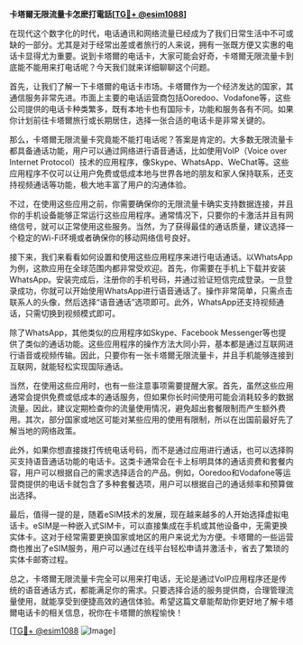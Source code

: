 **卡塔爾无限流量卡怎麽打電話[[TG💪+ @esim1088](https://t.me/s/esim1088)]**

在现代这个数字化的时代，电话通讯和网络流量已经成为了我们日常生活中不可或缺的一部分。尤其是对于经常出差或者旅行的人来说，拥有一张既方便又实惠的电话卡显得尤为重要。说到卡塔爾的电话卡，大家可能会好奇，卡塔爾无限流量卡到底能不能用来打电话呢？今天我们就来详细聊聊这个问题。

首先，让我们了解一下卡塔爾的电话卡市场。卡塔爾作为一个经济发达的国家，其通信服务非常先进。市面上主要的电话运营商包括Ooredoo、Vodafone等，这些公司提供的电话卡种类繁多，既有本地卡也有国际卡，功能和服务各有不同。如果你计划前往卡塔爾旅行或长期居住，选择一张合适的电话卡是非常关键的。

那么，卡塔爾无限流量卡究竟能不能打电话呢？答案是肯定的。大多数无限流量卡都具备通话功能，用户可以通过网络进行语音通话，比如使用VoIP（Voice over Internet Protocol）技术的应用程序，像Skype、WhatsApp、WeChat等。这些应用程序不仅可以让用户免费或低成本地与世界各地的朋友和家人保持联系，还支持视频通话等功能，极大地丰富了用户的沟通体验。

不过，在使用这些应用之前，你需要确保你的无限流量卡确实支持数据连接，并且你的手机设备能够正常运行这些应用程序。通常情况下，只要你的卡激活并且有网络信号，就可以正常使用这些服务。当然，为了获得最佳的通话质量，建议选择一个稳定的Wi-Fi环境或者确保你的移动网络信号良好。

接下来，我们来看看如何设置和使用这些应用程序来进行电话通话。以WhatsApp为例，这款应用在全球范围内都非常受欢迎。首先，你需要在手机上下载并安装WhatsApp。安装完成后，注册你的手机号码，并通过验证短信完成登录。一旦登录成功，你就可以开始使用WhatsApp进行语音通话了。操作非常简单，只需点击联系人的头像，然后选择“语音通话”选项即可。此外，WhatsApp还支持视频通话，只需切换到视频模式即可。

除了WhatsApp，其他类似的应用程序如Skype、Facebook Messenger等也提供了类似的通话功能。这些应用程序的操作方法大同小异，基本都是通过互联网进行语音或视频传输。因此，只要你有一张卡塔爾无限流量卡，并且手机能够连接到互联网，就能轻松实现国际通话。

当然，在使用这些应用时，也有一些注意事项需要提醒大家。首先，虽然这些应用通常会提供免费或低成本的通话服务，但如果你长时间使用可能会消耗较多的数据流量。因此，建议定期检查你的流量使用情况，避免超出套餐限制而产生额外费用。其次，部分国家或地区可能对某些应用的使用有限制，所以在出国前最好先了解当地的网络政策。

此外，如果你想直接拨打传统电话号码，而不是通过应用进行通话，也可以选择购买支持语音通话功能的电话卡。这类卡通常会在卡上标明具体的通话资费和套餐内容，用户可以根据自己的需求选择适合的产品。例如，Ooredoo和Vodafone等运营商提供的电话卡就包含了多种套餐选项，用户可以根据自己的通话频率和预算做出选择。

最后，值得一提的是，随着eSIM技术的发展，现在越来越多的人开始选择虚拟电话卡。eSIM是一种嵌入式SIM卡，可以直接集成在手机或其他设备中，无需更换实体卡。这对于经常需要更换国家或地区的用户来说尤为方便。卡塔爾的一些运营商也推出了eSIM服务，用户可以通过在线平台轻松申请并激活卡，省去了繁琐的实体卡邮寄过程。

总之，卡塔爾无限流量卡完全可以用来打电话，无论是通过VoIP应用程序还是传统的语音通话方式，都能满足你的需求。只要选择合适的服务提供商，合理管理流量使用，就能享受到便捷高效的通信体验。希望这篇文章能帮助你更好地了解卡塔爾电话卡的相关信息，祝你在卡塔爾的旅程愉快！

[[TG💪+ @esim1088](https://t.me/s/esim1088) ![Image](https://i.postimg.cc/4NQfJmqS/Snipaste-2025-05-13-00-14-12.png)]